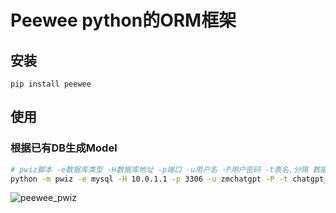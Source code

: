 # Peewee python的ORM框架

## 安装

`pip install peewee`

## 使用

### 根据已有DB生成Model

```bash
# pwiz脚本 -e数据库类型 -H数据库地址 -p端口 -u用户名 -P用户密码 -t表名,分隔 数据库名
python -m pwiz -e mysql -H 10.0.1.1 -p 3306 -u zmchatgpt -P -t chatgpt_finetune_answer,chatgpt_finetune_code,chatgpt_finetune_question,chatgpt_finetune_uploadfile,chatgpt_qa_history zmchatgpt > model.py
```

![peewee_pwiz](peewee_pwiz.jpg)
